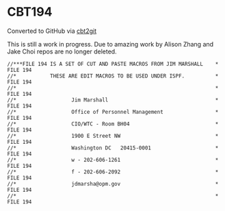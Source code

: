 # CBT194
Converted to GitHub via [cbt2git](https://github.com/wizardofzos/cbt2git)

This is still a work in progress. 
Due to amazing work by Alison Zhang and Jake Choi repos are no longer deleted.

```
//***FILE 194 IS A SET OF CUT AND PASTE MACROS FROM JIM MARSHALL    *   FILE 194
//*           THESE ARE EDIT MACROS TO BE USED UNDER ISPF.          *   FILE 194
//*                                                                 *   FILE 194
//*                  Jim Marshall                                   *   FILE 194
//*                  Office of Personnel Management                 *   FILE 194
//*                  CIO/WTC - Room BH04                            *   FILE 194
//*                  1900 E Street NW                               *   FILE 194
//*                  Washington DC   20415-0001                     *   FILE 194
//*                  w - 202-606-1261                               *   FILE 194
//*                  f - 202-606-2092                               *   FILE 194
//*                  jdmarsha@opm.gov                               *   FILE 194
//*                                                                 *   FILE 194
```
